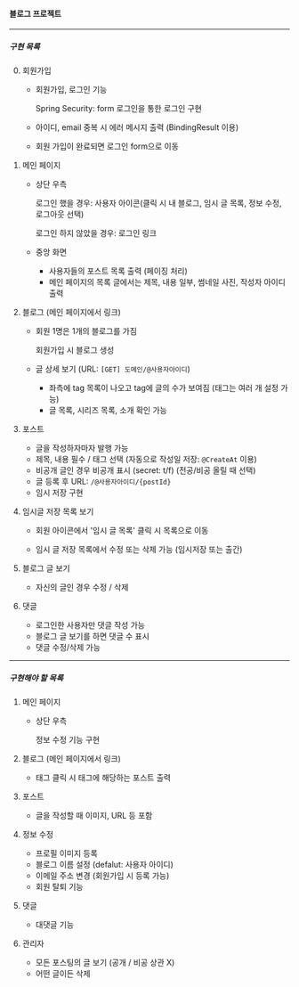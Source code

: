 #### 블로그 프로젝트

<hr>



##### 구현 목록

0. 회원가입

   - 회원가입, 로그인 기능

     Spring Security: form 로그인을 통한 로그인 구현

   - 아이디, email 중복 시 에러 메시지 출력 (BindingResult 이용)

   - 회원 가입이 완료되면 로그인 form으로 이동



1. 메인 페이지

   - 상단 우측

     로그인 했을 경우: 사용자 아이콘(클릭 시 내 블로그, 임시 글 목록, 정보 수정, 로그아웃 선택)

     로그인 하지 않았을 경우: 로그인 링크
   - 중앙 화면
     - 사용자들의 포스트 목록 출력 (페이징 처리)
     - 메인 페이지의 목록 글에서는 제목, 내용 일부, 썸네일 사진, 작성자 아이디 출력



2. 블로그 (메인 페이지에서 링크)

   - 회원 1명은 1개의 블로그를 가짐

     회원가입 시 블로그 생성

   - 글 상세 보기 (URL: `[GET] 도메인/@사용자아이디`)

     - 좌측에 tag 목록이 나오고 tag에 글의 수가 보여짐 (태그는 여러 개 설정 가능)
     - 글 목록, 시리즈 목록, 소개 확인 가능



3. 포스트
   - 글을 작성하자마자 발행 가능
   - 제목, 내용 필수 / 태그 선택 (자동으로 작성일 저장: `@CreateAt` 이용)
   - 비공개 글인 경우 비공개 표시 (secret: t/f) (전공/비공 올릴 때 선택)
   - 글 등록 후 URL: `/@사용자아이디/{postId}`
   - 임시 저장 구현



4. 임시글 저장 목록 보기

   - 회원 아이콘에서 '임시 글 목록' 클릭 시 목록으로 이동

   - 임시 글 저장 목록에서 수정 또는 삭제 가능 (임시저장 또는 출간)



5. 블로그 글 보기
    - 자신의 글인 경우 수정 / 삭제



6. 댓글
    - 로그인한 사용자만 댓글 작성 가능
    - 블로그 글 보기를 하면 댓글 수 표시
    - 댓글 수정/삭제 가능



<hr>

##### 구현해야 할 목록

1. 메인 페이지

   - 상단 우측

     정보 수정 기능 구현



2. 블로그 (메인 페이지에서 링크)
   - 태그 클릭 시 태그에 해당하는 포스트 출력



3. 포스트
   - 글을 작성할 때 이미지, URL 등 포함



4. 정보 수정
   - 프로필 이미지 등록
   - 블로그 이름 설정 (defalut: 사용자 아이디)
   - 이메일 주소 변경 (회원가입 시 등록 가능)
   - 회원 탈퇴 기능



6. 댓글
   - 대댓글 기능



7. 관리자
   - 모든 포스팅의 글 보기 (공개 / 비공 상관 X)
   - 어떤 글이든 삭제
